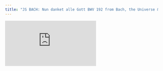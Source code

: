 ```yaml
---
title: "JS BACH: Nun danket alle Gott BWV 192 from Bach, the Universe & Everything"
---
```

<iframe src="https://www.youtube.com/embed/GnKDt1xp5zk" title="YouTube video player" frameborder="0" allow="accelerometer; autoplay; clipboard-write; encrypted-media; gyroscope; picture-in-picture" allowfullscreen></iframe>